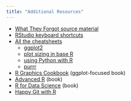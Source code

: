 ```yaml
---
title: "Additional Resources"
---
```


* [What They Forgot source material](https://rstats.wtf/)
* [RStudio keyboard shortcuts](https://support.rstudio.com/hc/en-us/articles/200711853-Keyboard-Shortcuts-in-the-RStudio-IDE)
* [All the cheatsheets](https://www.rstudio.com/resources/cheatsheets/)
  * [ggplot2](https://raw.githubusercontent.com/rstudio/cheatsheets/main/data-visualization.pdf)
  * [plot sizing in base R](https://www.rstudio.com/wp-content/uploads/2016/10/how-big-is-your-graph.pdf)
  * [using Python with R](https://ugoproto.github.io/ugo_r_doc/pdf/reticulate.pdf)
  * [purrr](https://raw.githubusercontent.com/rstudio/cheatsheets/main/purrr.pdf)
* [R Graphics Cookbook](https://r-graphics.org/) (ggplot-focused book)
* [Advanced R](https://adv-r.hadley.nz/) (book)
* [R for Data Science](https://r4ds.had.co.nz/) (book)
* [Happy Git with R](https://happygitwithr.com/)

